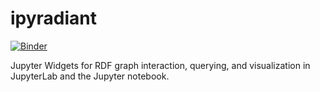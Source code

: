 # ipyradiant

[![Binder][]][binder-link]

Jupyter Widgets for RDF graph interaction, querying, and visualization in JupyterLab and
the Jupyter notebook.

[binder]: https://mybinder.org/badge_logo.svg
[binder-link]: https://mybinder.org/v2/gh/zwelz3/ipyradiant/master?urlpath=lab/tree/examples/ipyradiant.ipynb
